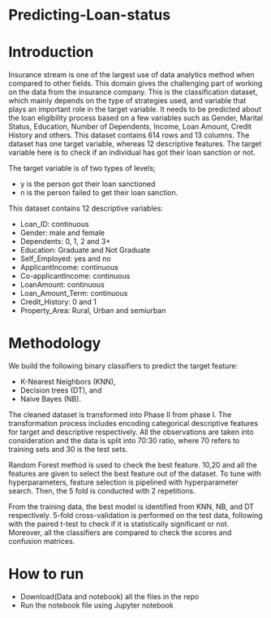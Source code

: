 # Predicting-Loan-status

# Introduction
Insurance stream is one of the largest use of data analytics method when compared to other fields. This domain gives the challenging part of working on the data from the insurance company. This is the classification dataset, which mainly depends on the type of strategies used, and variable that plays an important role in the target variable. It needs to be predicted about the loan eligibility process based on a few variables such as Gender, Marital Status, Education, Number of Dependents, Income, Loan Amount, Credit History and others. This dataset contains 614 rows and 13 columns. The dataset has one target variable, whereas 12 descriptive features. The target variable here is to check if an individual has got their loan sanction or not.

The target variable is of two types of levels;

- y is the person got their loan sanctioned
- n is the person failed to get their loan sanction.


This dataset contains 12 descriptive variables:

- Loan_ID: continuous
- Gender: male and female
- Dependents: 0, 1, 2 and 3+
- Education: Graduate and Not Graduate
- Self_Employed: yes and no
- ApplicantIncome: continuous
- Co-applicantIncome: continuous
- LoanAmount: continuous
- Loan_Amount_Term: continuous
- Credit_History: 0 and 1
- Property_Area: Rural, Urban and semiurban

# Methodology 

We build the following binary classifiers to predict the target feature:

* K-Nearest Neighbors (KNN),
* Decision trees (DT), and
* Naive Bayes (NB).

The cleaned dataset is transformed into Phase II from phase I. The transformation process includes encoding categorical descriptive features for target and descriptive respectively. All the observations are taken into consideration and the data is split into 70:30 ratio, where 70 refers to training sets and 30 is the test sets.

Random Forest method is used to check the best feature. 10,20 and all the features are given to select the best feature out of the dataset. To tune with hyperparameters, feature selection is pipelined with hyperparameter search. Then, the 5 fold is conducted with 2 repetitions.

From the training data, the best model is identified from KNN, NB, and DT respectively. 5-fold cross-validation is performed on the test data, following with the paired t-test to check if it is statistically significant or not. Moreover, all the classifiers are compared to check the scores and confusion matrices.

# How to run
* Download(Data and notebook) all the files in the repo
* Run the notebook file using Jupyter notebook
